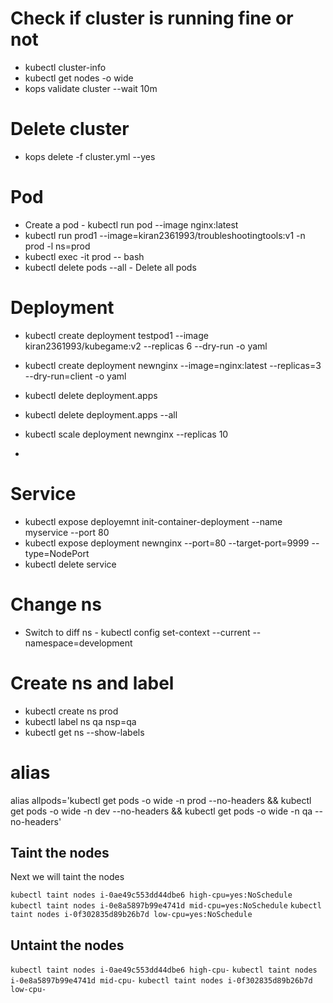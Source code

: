 
# Check if cluster is running fine or not

- kubectl cluster-info
- kubectl get nodes -o wide
- kops validate cluster --wait 10m


# Delete cluster

- kops delete -f cluster.yml  --yes


# Pod

- Create a pod - kubectl run pod --image nginx:latest
- kubectl run prod1 --image=kiran2361993/troubleshootingtools:v1 -n prod -l ns=prod
- kubectl exec -it prod -- bash
- kubectl delete pods --all - Delete all pods

# Deployment

- kubectl create deployment testpod1 --image kiran2361993/kubegame:v2 --replicas 6 --dry-run -o yaml
- kubectl create deployment newnginx --image=nginx:latest --replicas=3 --dry-run=client -o yaml

- kubectl delete deployment.apps <deployment-name>
- kubectl delete deployment.apps --all

- kubectl scale deployment newnginx --replicas 10
- 
# Service

- kubectl expose deployemnt init-container-deployment --name myservice --port 80
- kubectl expose deployment newnginx --port=80 --target-port=9999 --type=NodePort
- kubectl delete service <service-name>

# Change ns

- Switch to diff ns - kubectl config set-context --current --namespace=development


# Create ns and label

- kubectl create ns prod
- kubectl label ns qa nsp=qa
- kubectl get ns --show-labels

# alias

alias allpods='kubectl get pods -o wide -n prod --no-headers && kubectl get pods -o wide -n dev --no-headers && kubectl get pods -o wide -n qa --no-headers'

## Taint the nodes

Next we will taint the nodes 

`kubectl taint nodes i-0ae49c553dd44dbe6 high-cpu=yes:NoSchedule`
`kubectl taint nodes i-0e8a5897b99e4741d mid-cpu=yes:NoSchedule`
`kubectl taint nodes i-0f302835d89b26b7d low-cpu=yes:NoSchedule`


## Untaint the nodes


`kubectl taint nodes i-0ae49c553dd44dbe6 high-cpu-`
`kubectl taint nodes i-0e8a5897b99e4741d mid-cpu-`
`kubectl taint nodes i-0f302835d89b26b7d low-cpu-`